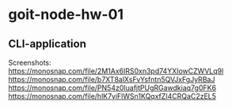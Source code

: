 # goit-node-hw-01

## CLI-application

Screenshots:
https://monosnap.com/file/2M1Ax6IRS0xn3pd74YXIowCZWVLq9l
https://monosnap.com/file/b7XT8alXsFvYsfntn5QVJxFgJyRBaJ
https://monosnap.com/file/PN54z0IuafjtPUgRGawdkiaq7g0FK6
https://monosnap.com/file/hlK7yiFlWSn1KQqxfZI4CRQaC2zEL5
